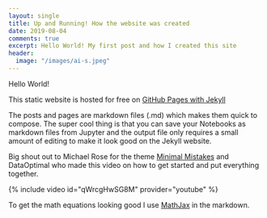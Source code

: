 ```yaml
---
layout: single
title: Up and Running! How the website was created
date: 2019-08-04
comments: true
excerpt: Hello World! My first post and how I created this site
header:
  image: "/images/ai-s.jpeg"
---
```

Hello World!

This static website is hosted for free on [GitHub Pages with Jekyll](https://help.github.com/en/articles/about-github-pages-and-jekyll)

The posts and pages are markdown files (.md) which makes them quick to compose.  The super cool thing is that you can save your Notebooks as markdown files from Jupyter and the output file only requires a small amount of editing to make it look good on the Jekyll website. 

Big shout out to Michael Rose for the theme [Minimal Mistakes](https://mmistakes.github.io/minimal-mistakes/) and DataOptimal who made this video on how to get started and put everything together.

{% include video id="qWrcgHwSG8M" provider="youtube" %}

To get the math equations looking good I use [MathJax](https://www.mathjax.org/) in the markdown.
